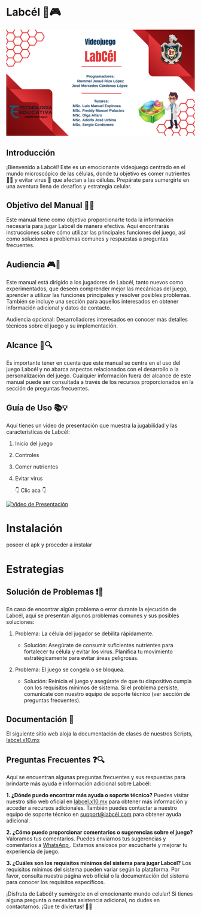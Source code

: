 # Labcél 🧬🎮
![](Portada.png)
## Introducción
¡Bienvenido a Labcél! Este es un emocionante videojuego centrado en el mundo microscópico de las células, donde tu objetivo es comer nutrientes 🍏🍞 y evitar virus 🦠 que afectan a las células. Prepárate para sumergirte en una aventura llena de desafíos y estrategia celular.

## Objetivo del Manual 📖🎯
Este manual tiene como objetivo proporcionarte toda la información necesaria para jugar Labcél de manera efectiva. Aquí encontrarás instrucciones sobre cómo utilizar las principales funciones del juego, así como soluciones a problemas comunes y respuestas a preguntas frecuentes.

## Audiencia 🎮👥
Este manual está dirigido a los jugadores de Labcél, tanto nuevos como experimentados, que deseen comprender mejor las mecánicas del juego, aprender a utilizar las funciones principales y resolver posibles problemas. También se incluye una sección para aquellos interesados en obtener información adicional y datos de contacto.

Audiencia opcional: Desarrolladores interesados en conocer más detalles técnicos sobre el juego y su implementación.

## Alcance 🚫🔍
Es importante tener en cuenta que este manual se centra en el uso del juego Labcél y no abarca aspectos relacionados con el desarrollo o la personalización del juego. Cualquier información fuera del alcance de este manual puede ser consultada a través de los recursos proporcionados en la sección de preguntas frecuentes.

## Guía de Uso 📚💡
Aquí tienes un video de presentación que muestra la jugabilidad y las características de Labcél:

1. Inicio del juego
2. Controles
3. Comer nutrientes
4. Evitar virus

   👇 Clic aca 👇
<a href="https://youtu.be/y7gWpsnKtrA">
  <img src="https://img.youtube.com/vi/y7gWpsnKtrA/maxresdefault.jpg" alt="Video de Presentación" width="480" height="">
</a>

# Instalación
poseer el apk y proceder a instalar

# Estrategias


## Solución de Problemas ❗🔧
En caso de encontrar algún problema o error durante la ejecución de Labcél, aquí se presentan algunos problemas comunes y sus posibles soluciones:
1. Problema: La célula del jugador se debilita rápidamente.
   - Solución: Asegúrate de consumir suficientes nutrientes para fortalecer tu célula y evitar los virus. Planifica tu movimiento estratégicamente para evitar áreas peligrosas.

2. Problema: El juego se congela o se bloquea.
   - Solución: Reinicia el juego y asegúrate de que tu dispositivo cumpla con los requisitos mínimos de sistema. Si el problema persiste, comunícate con nuestro equipo de soporte técnico (ver sección de preguntas frecuentes).

## Documentación 📄
El siguiente sitio web aloja la documentación de clases de nuestros Scripts, [labcel.x10.mx](http://labcel.x10.mx)

## Preguntas Frecuentes ❓🔍
Aquí se encuentran algunas preguntas frecuentes y sus respuestas para brindarte más ayuda e información adicional sobre Labcél:

**1. ¿Dónde puedo encontrar más ayuda o soporte técnico?**
Puedes visitar nuestro sitio web oficial en [labcel.x10.mx](http://labcel.x10.mx) para obtener más información y acceder a recursos adicionales. También puedes contactar a nuestro equipo de soporte técnico en support@labcél.com para obtener ayuda adicional.

**2. ¿Cómo puedo proporcionar comentarios o sugerencias sobre el juego?**
Valoramos tus comentarios. Puedes enviarnos tus sugerencias y comentarios a [WhatsApp ](https://api.whatsapp.com/send?phone=50578043679). Estamos ansiosos por escucharte y mejorar tu experiencia de juego.

**3. ¿Cuáles son los requisitos mínimos del sistema para jugar Labcél?**
Los requisitos mínimos del sistema pueden variar según la plataforma. Por favor, consulta nuestra página web oficial o la documentación del sistema para conocer los requisitos específicos.

¡Disfruta de Labcél y sumérgete en el emocionante mundo celular! Si tienes alguna pregunta o necesitas asistencia adicional, no dudes en contactarnos. ¡Que te diviertas! 🎉😄
